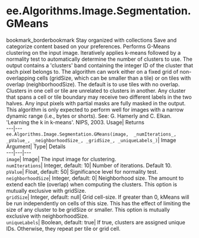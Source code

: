  
#  ee.Algorithms.Image.Segmentation.GMeans 
bookmark_borderbookmark Stay organized with collections  Save and categorize content based on your preferences.
Performs G-Means clustering on the input image. Iteratively applies k-means followed by a normality test to automatically determine the number of clusters to use. The output contains a 'clusters' band containing the integer ID of the cluster that each pixel belongs to. The algorithm can work either on a fixed grid of non-overlapping cells (gridSize, which can be smaller than a tile) or on tiles with overlap (neighborhoodSize). The default is to use tiles with no overlap. Clusters in one cell or tile are unrelated to clusters in another. Any cluster that spans a cell or tile boundary may receive two different labels in the two halves. Any input pixels with partial masks are fully masked in the output. This algorithm is only expected to perform well for images with a narrow dynamic range (i.e., bytes or shorts). 
See: G. Hamerly and C. Elkan. 'Learning the k in k-means'. NIPS, 2003.
Usage| Returns  
---|---  
`ee.Algorithms.Image.Segmentation.GMeans(image,  _numIterations_, _pValue_, _neighborhoodSize_, _gridSize_, _uniqueLabels_)`| Image  
Argument| Type| Details  
---|---|---  
`image`| Image| The input image for clustering.  
`numIterations`| Integer, default: 10| Number of iterations. Default 10.  
`pValue`| Float, default: 50| Significance level for normality test.  
`neighborhoodSize`| Integer, default: 0| Neighborhood size. The amount to extend each tile (overlap) when computing the clusters. This option is mutually exclusive with gridSize.  
`gridSize`| Integer, default: null| Grid cell-size. If greater than 0, kMeans will be run independently on cells of this size. This has the effect of limiting the size of any cluster to be gridSize or smaller. This option is mutually exclusive with neighborhoodSize.  
`uniqueLabels`| Boolean, default: true| If true, clusters are assigned unique IDs. Otherwise, they repeat per tile or grid cell.  
